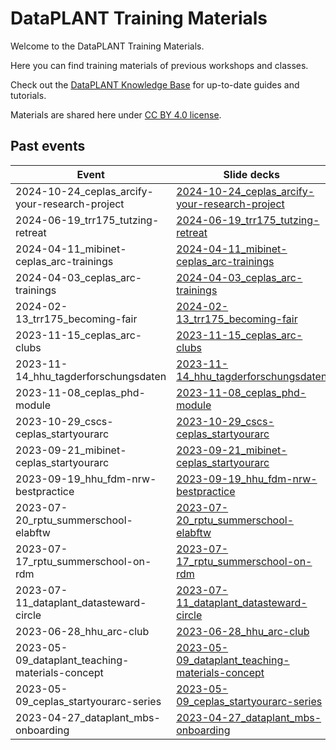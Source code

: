 # DataPLANT Training Materials

Welcome to the DataPLANT Training Materials.

Here you can find training materials of previous workshops and classes.

Check out the [DataPLANT Knowledge Base](https://nfdi4plants.org/nfdi4plants.knowledgebase/) for up-to-date guides and tutorials.

Materials are shared here under [CC BY 4.0 license](https://creativecommons.org/licenses/by/4.0/).

## Past events

Event | Slide decks
--------------------------|-------------------------------------------
2024-10-24_ceplas_arcify-your-research-project | [2024-10-24_ceplas_arcify-your-research-project](slide-decks/2024-10-24_ceplas_arcify-your-research-project)
2024-06-19_trr175_tutzing-retreat | [2024-06-19_trr175_tutzing-retreat](slide-decks/2024-06-19_trr175_tutzing-retreat)
2024-04-11_mibinet-ceplas_arc-trainings | [2024-04-11_mibinet-ceplas_arc-trainings](slide-decks/2024-04-11_mibinet-ceplas_arc-trainings)
2024-04-03_ceplas_arc-trainings | [2024-04-03_ceplas_arc-trainings](slide-decks/2024-04-03_ceplas_arc-trainings)
2024-02-13_trr175_becoming-fair | [2024-02-13_trr175_becoming-fair](slide-decks/2024-02-13_trr175_becoming-fair)
2023-11-15_ceplas_arc-clubs | [2023-11-15_ceplas_arc-clubs](slide-decks/2023-11-15_ceplas_arc-clubs)
2023-11-14_hhu_tagderforschungsdaten | [2023-11-14_hhu_tagderforschungsdaten](slide-decks/2023-11-14_hhu_tagderforschungsdaten)
2023-11-08_ceplas_phd-module | [2023-11-08_ceplas_phd-module](slide-decks/2023-11-08_ceplas_phd-module)
2023-10-29_cscs-ceplas_startyourarc | [2023-10-29_cscs-ceplas_startyourarc](slide-decks/2023-10-29_cscs-ceplas_startyourarc)
2023-09-21_mibinet-ceplas_startyourarc | [2023-09-21_mibinet-ceplas_startyourarc](slide-decks/2023-09-21_mibinet-ceplas_startyourarc)
2023-09-19_hhu_fdm-nrw-bestpractice | [2023-09-19_hhu_fdm-nrw-bestpractice](slide-decks/2023-09-19_hhu_fdm-nrw-bestpractice)
2023-07-20_rptu_summerschool-elabftw | [2023-07-20_rptu_summerschool-elabftw](slide-decks/2023-07-20_rptu_summerschool-elabftw)
2023-07-17_rptu_summerschool-on-rdm | [2023-07-17_rptu_summerschool-on-rdm](slide-decks/2023-07-17_rptu_summerschool-on-rdm)
2023-07-11_dataplant_datasteward-circle | [2023-07-11_dataplant_datasteward-circle](slide-decks/2023-07-11_dataplant_datasteward-circle)
2023-06-28_hhu_arc-club | [2023-06-28_hhu_arc-club](slide-decks/2023-06-28_hhu_arc-club)
2023-05-09_dataplant_teaching-materials-concept | [2023-05-09_dataplant_teaching-materials-concept](slide-decks/2023-05-09_dataplant_teaching-materials-concept)
2023-05-09_ceplas_startyourarc-series | [2023-05-09_ceplas_startyourarc-series](slide-decks/2023-05-09_ceplas_startyourarc-series)
2023-04-27_dataplant_mbs-onboarding | [2023-04-27_dataplant_mbs-onboarding](slide-decks/2023-04-27_dataplant_mbs-onboarding)